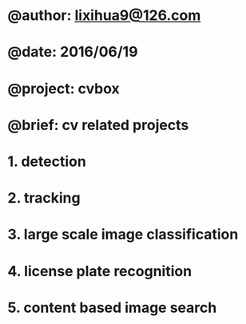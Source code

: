 # @author:  lixihua9@126.com
# @date:    2016/06/19
# @project: cvbox
# @brief:   cv related projects
# 1. detection
# 2. tracking
# 3. large scale image classification
# 4. license plate recognition
# 5. content based image search
